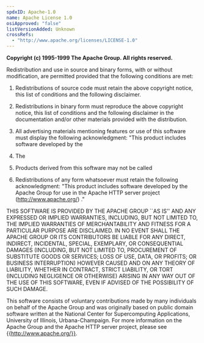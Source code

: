 ```yaml
---
spdxID: Apache-1.0
name: Apache License 1.0
osiApproved: "false"
listVersionAdded: Unknown
crossRefs: 
  - "http://www.apache.org/licenses/LICENSE-1.0"
---
```


**Copyright (c) 1995-1999 The Apache Group. All rights reserved.**

Redistribution and use in source and binary forms, with or without modification, are permitted provided that the following conditions are met:

1. Redistributions of source code must retain the above copyright notice, this list of conditions and the following disclaimer.

2. Redistributions in binary form must reproduce the above copyright notice, this list of conditions and the following disclaimer in the documentation and/or other materials provided with the distribution.

3. All advertising materials mentioning features or use of this software must display the following acknowledgment: "This product includes software developed by the

4. The

5. Products derived from this software may not be called

6. Redistributions of any form whatsoever must retain the following acknowledgment:
  "This product includes software developed by the Apache Group for use in the Apache HTTP server project (http://www.apache.org/) ."

THIS SOFTWARE IS PROVIDED BY THE APACHE GROUP ``AS IS'' AND ANY EXPRESSED OR IMPLIED WARRANTIES, INCLUDING, BUT NOT LIMITED TO, THE IMPLIED WARRANTIES OF MERCHANTABILITY AND FITNESS FOR A PARTICULAR PURPOSE ARE DISCLAIMED. IN NO EVENT SHALL THE APACHE GROUP OR ITS CONTRIBUTORS BE LIABLE FOR ANY DIRECT, INDIRECT, INCIDENTAL, SPECIAL, EXEMPLARY, OR CONSEQUENTIAL DAMAGES (INCLUDING, BUT NOT LIMITED TO, PROCUREMENT OF SUBSTITUTE GOODS OR SERVICES; LOSS OF USE, DATA, OR PROFITS; OR BUSINESS INTERRUPTION) HOWEVER CAUSED AND ON ANY THEORY OF LIABILITY, WHETHER IN CONTRACT, STRICT LIABILITY, OR TORT (INCLUDING NEGLIGENCE OR OTHERWISE) ARISING IN ANY WAY OUT OF THE USE OF THIS SOFTWARE, EVEN IF ADVISED OF THE POSSIBILITY OF SUCH DAMAGE.

This software consists of voluntary contributions made by many individuals on behalf of the Apache Group and was originally based on public domain software written at the National Center for Supercomputing Applications, University of Illinois, Urbana-Champaign. For more information on the Apache Group and the Apache HTTP server project, please see {{http://www.apache.org/}}.
